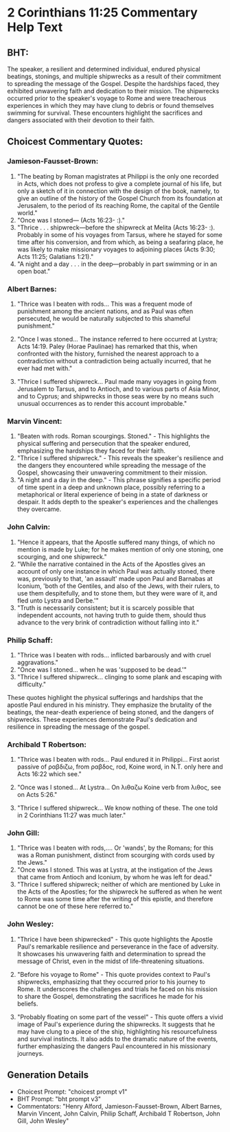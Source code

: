 # 2 Corinthians 11:25 Commentary Help Text

## BHT:
The speaker, a resilient and determined individual, endured physical beatings, stonings, and multiple shipwrecks as a result of their commitment to spreading the message of the Gospel. Despite the hardships faced, they exhibited unwavering faith and dedication to their mission. The shipwrecks occurred prior to the speaker's voyage to Rome and were treacherous experiences in which they may have clung to debris or found themselves swimming for survival. These encounters highlight the sacrifices and dangers associated with their devotion to their faith.

## Choicest Commentary Quotes:
### Jamieson-Fausset-Brown:
1. "The beating by Roman magistrates at Philippi is the only one recorded in Acts, which does not profess to give a complete journal of his life, but only a sketch of it in connection with the design of the book, namely, to give an outline of the history of the Gospel Church from its foundation at Jerusalem, to the period of its reaching Rome, the capital of the Gentile world." 
2. "Once was I stoned— (Acts 16:23- :)." 
3. "Thrice . . . shipwreck—before the shipwreck at Melita (Acts 16:23- :). Probably in some of his voyages from Tarsus, where he stayed for some time after his conversion, and from which, as being a seafaring place, he was likely to make missionary voyages to adjoining places (Acts 9:30; Acts 11:25; Galatians 1:21)." 
4. "A night and a day . . . in the deep—probably in part swimming or in an open boat."

### Albert Barnes:
1. "Thrice was I beaten with rods... This was a frequent mode of punishment among the ancient nations, and as Paul was often persecuted, he would be naturally subjected to this shameful punishment."

2. "Once I was stoned... The instance referred to here occurred at Lystra; Acts 14:19. Paley (Horae Paulinae) has remarked that this, when confronted with the history, furnished the nearest approach to a contradiction without a contradiction being actually incurred, that he ever had met with."

3. "Thrice I suffered shipwreck... Paul made many voyages in going from Jerusalem to Tarsus, and to Antioch, and to various parts of Asia Minor, and to Cyprus; and shipwrecks in those seas were by no means such unusual occurrences as to render this account improbable."

### Marvin Vincent:
1. "Beaten with rods. Roman scourgings. Stoned." - This highlights the physical suffering and persecution that the speaker endured, emphasizing the hardships they faced for their faith.
2. "Thrice I suffered shipwreck." - This reveals the speaker's resilience and the dangers they encountered while spreading the message of the Gospel, showcasing their unwavering commitment to their mission.
3. "A night and a day in the deep." - This phrase signifies a specific period of time spent in a deep and unknown place, possibly referring to a metaphorical or literal experience of being in a state of darkness or despair. It adds depth to the speaker's experiences and the challenges they overcame.

### John Calvin:
1. "Hence it appears, that the Apostle suffered many things, of which no mention is made by Luke; for he makes mention of only one stoning, one scourging, and one shipwreck."
2. "While the narrative contained in the Acts of the Apostles gives an account of only one instance in which Paul was actually stoned, there was, previously to that, 'an assault' made upon Paul and Barnabas at Iconium, 'both of the Gentiles, and also of the Jews, with their rulers, to use them despitefully, and to stone them, but they were ware of it, and fled unto Lystra and Derbe.'"
3. "Truth is necessarily consistent; but it is scarcely possible that independent accounts, not having truth to guide them, should thus advance to the very brink of contradiction without falling into it."

### Philip Schaff:
1. "Thrice was I beaten with rods... inflicted barbarously and with cruel aggravations." 
2. "Once was I stoned... when he was 'supposed to be dead.'"
3. "Thrice I suffered shipwreck... clinging to some plank and escaping with difficulty."

These quotes highlight the physical sufferings and hardships that the apostle Paul endured in his ministry. They emphasize the brutality of the beatings, the near-death experience of being stoned, and the dangers of shipwrecks. These experiences demonstrate Paul's dedication and resilience in spreading the message of the gospel.

### Archibald T Robertson:
1. "Thrice was I beaten with rods... Paul endured it in Philippi... First aorist passive of ραβδιζω, from ραβδος, rod, Koine word, in N.T. only here and Acts 16:22 which see." 

2. "Once was I stoned... At Lystra... On λιθαζω Koine verb from λιθος, see on Acts 5:26."

3. "Thrice I suffered shipwreck... We know nothing of these. The one told in 2 Corinthians 11:27 was much later."

### John Gill:
1. "Thrice was I beaten with rods,.... Or 'wands', by the Romans; for this was a Roman punishment, distinct from scourging with cords used by the Jews."
2. "Once was I stoned. This was at Lystra, at the instigation of the Jews that came from Antioch and Iconium, by whom he was left for dead."
3. "Thrice I suffered shipwreck; neither of which are mentioned by Luke in the Acts of the Apostles; for the shipwreck he suffered as when he went to Rome was some time after the writing of this epistle, and therefore cannot be one of these here referred to."

### John Wesley:
1. "Thrice I have been shipwrecked" - This quote highlights the Apostle Paul's remarkable resilience and perseverance in the face of adversity. It showcases his unwavering faith and determination to spread the message of Christ, even in the midst of life-threatening situations.

2. "Before his voyage to Rome" - This quote provides context to Paul's shipwrecks, emphasizing that they occurred prior to his journey to Rome. It underscores the challenges and trials he faced on his mission to share the Gospel, demonstrating the sacrifices he made for his beliefs.

3. "Probably floating on some part of the vessel" - This quote offers a vivid image of Paul's experience during the shipwrecks. It suggests that he may have clung to a piece of the ship, highlighting his resourcefulness and survival instincts. It also adds to the dramatic nature of the events, further emphasizing the dangers Paul encountered in his missionary journeys.


## Generation Details
- Choicest Prompt: "choicest prompt v1"
- BHT Prompt: "bht prompt v3"
- Commentators: "Henry Alford, Jamieson-Fausset-Brown, Albert Barnes, Marvin Vincent, John Calvin, Philip Schaff, Archibald T Robertson, John Gill, John Wesley"
